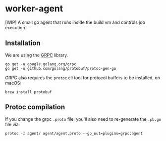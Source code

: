 # worker-agent

[WIP] A small go agent that runs inside the build vm and controls job execution

## Installation

We are using the [GRPC](https://grpc.io/docs/tutorials/basic/go.html) library.

```
go get -u google.golang.org/grpc
go get -u github.com/golang/protobuf/protoc-gen-go
```

GRPC also requires the `protoc` cli tool for protocol buffers to be installed, on macOS:

```
brew install protobuf
```

## Protoc compilation

If you change the grpc `.proto` file, you'll also need to re-generate the `.pb.go` file via:

```
protoc -I agent/ agent/agent.proto --go_out=plugins=grpc:agent
```
